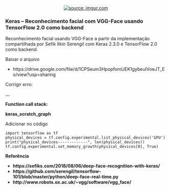 <div style="text-align:center"><a href="https://www.youtube.com/watch?v=tFQv_zMiWxY"><img src="https://i.imgur.com/3e1bq4T.jpg" title="source: imgur.com" /></a></div>

<h3>Keras – Reconhecimento facial com VGG-Face usando TensorFlow 2.0 como backend</h3>

<p>Reconhecimento facial usando VGG-Face a partir da implementação compartilhada por Sefik Ilkin Serengil com Keras 2.3.0 e TensorFlow 2.0 como backend.
</p>

<p>Baixar o arquivo<p/>
<ul>
  <li>https://drive.google.com/file/d/1CPSeum3HpopfomUEK1gybeuIVoeJT_Eo/view?usp=sharing</li>
</ul>


Corrigir erro:
<p><b>...</p></b>
<p><b>Function call stack:</p></b>
<p><b>keras_scratch_graph</p></b>

<p>Adicionar no código</p>

```
import tensorflow as tf
physical_devices = tf.config.experimental.list_physical_devices('GPU')
print("physical_devices-------------", len(physical_devices))
tf.config.experimental.set_memory_growth(physical_devices[0], True)
```

<b>Referência<b/>
<ul>
  <li>https://sefiks.com/2018/08/06/deep-face-recognition-with-keras/</li>
  <li>https://github.com/serengil/tensorflow-101/blob/master/python/deep-face-real-time.py</li>
  <li>http://www.robots.ox.ac.uk/~vgg/software/vgg_face/</li>
</ul>
